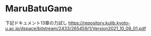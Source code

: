 # MaruBatuGame
下記ドキュメント13章の力試し
https://repository.kulib.kyoto-u.ac.jp/dspace/bitstream/2433/265459/1/Version2021_10_08_01.pdf
